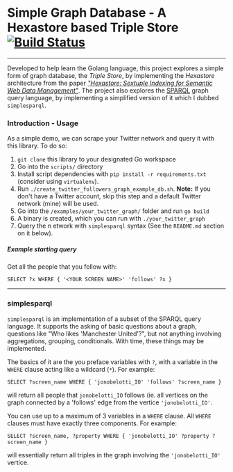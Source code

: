 # Simple Graph Database - A Hexastore based Triple Store  [![Build Status](https://travis-ci.com/thundergolfer/simplegraphdb.svg?token=yHGWQ42iK2BPk1FjaUMc&branch=master)](https://travis-ci.com/thundergolfer/simplegraphdb)
------

Developed to help learn the Golang language, this project explores a
simple form of graph database, the *Triple Store*, by implementing the
*Hexastore* architecture from the paper [*"Hexastore: Sextuple Indexing
for Semantic Web Data
Management"*](http://www.vldb.org/pvldb/1/1453965.pdf). The project also
explores the [SPARQL](https://en.wikipedia.org/wiki/SPARQL) graph query language, by implementing a simplified
version of it which I dubbed `simplesparql`.

### Introduction - Usage

As a simple demo, we can scrape your Twitter network and query it with
this library. To do so:

1. `git clone` this library to your designated Go workspace
2. Go into the `scripts/` directory
3. Install script dependencies with `pip install -r requirements.txt` (consider using `virtualenv`).
4. Run `./create_twitter_followers_graph_example_db.sh`. **Note:** If you don't have a Twitter account, skip this step and a default Twitter network (mine) will be used.
5. Go into the `/examples/your_twitter_graph/` folder and run `go build`
6. A binary is created, which you can run with `./your_twitter_graph`
7. Query the n etwork with `simplesparql` syntax (See the `README.md`
   section on it below).

##### Example starting query

Get all the people that you follow with:

`SELECT ?x WHERE { '<YOUR SCREEN NAME>' 'follows' ?x }`

----------

### simplesparql

`simplesparql` is an implementation of a subset of the SPARQL query
language. It supports the asking of basic questions about a graph,
questions like "Who likes 'Manchester United'?", but not anything
involving aggregations, grouping, conditionals. With time, these things
may be implemented.

The basics of it are the you preface variables with `?`, with a variable
in the `WHERE` clause acting like a wildcard (`*`). For example:

`SELECT ?screen_name WHERE { 'jonobelotti_IO' 'follows' ?screen_name }`

will return all people that `jonobelotti_IO` follows (ie. all vertices
on the graph connected by a 'follows' edge from the vertice
`'jonobelotti_IO'`.

You can use up to a maximum of 3 variables in a `WHERE` clause. All
`WHERE` clauses must have exactly three components. For example:

`SELECT ?screen_name, ?property WHERE { 'jonobelotti_IO' ?property
?screen_name }`

will essentially return all triples in the graph involving the
`'jonobelotti_IO'` vertice.
